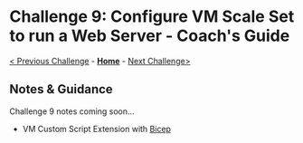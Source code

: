 # Challenge 9: Configure VM Scale Set to run a Web Server - Coach's Guide

[< Previous Challenge](./Solution-08.md) - **[Home](./README.md)** - [Next Challenge>](./Solution-10.md)

## Notes & Guidance

Challenge 9 notes coming soon...

- VM Custom Script Extension with [Bicep](https://github.com/Azure/bicep/blob/dbd360c5c971a79480f23bc7276ea3382a89aa63/docs/examples/201/vm-windows-with-custom-script-extension/README.md)